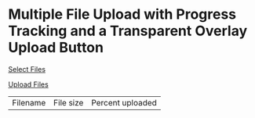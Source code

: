 Multiple File Upload with Progress Tracking and a Transparent Overlay Upload Button
===================================================================================

<a href="#" id="selectLink">Select Files</a>

<a href="#" id="uploadLink">Upload Files</a>

<table><tbody><tr class="odd"><td>Filename</td><td>File size</td><td>Percent uploaded</td></tr></tbody></table>
